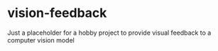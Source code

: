 # vision-feedback
Just a placeholder for a hobby project to provide visual feedback to a computer vision model
